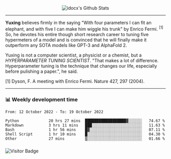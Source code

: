 <div align="center">
    <img align="center" src="https://github-readme-stats.vercel.app/api?username=idocx&show_icons=true&count_private=true&hide_border=true" alt="idocx's Github Stats"></img>
</div>

---

**Yuxing** believes firmly in the saying "With four parameters I can fit an elephant, and with five I can make him wiggle his trunk" by Enrico Fermi. <sup>[1]</sup> So, he devotes his entire though short research career to tuning five hypermeters of a model and is convinced that he will finally make it outperform any SOTA models like GPT-3 and AlphaFold 2.

Yuxing is not a computer scientist, a physicist or a chemist, but a *HYPERPARAMETER TUNING SCIENTIST*. "That makes a lot of difference. Hyperparameter tuning is the technique that changes our life, especially before pulishing a paper.", he said.

[1] Dyson, F. A meeting with Enrico Fermi. Nature 427, 297 (2004).


---

### 📊 Weekly development time
<!--START_SECTION:waka-->

```text
From: 12 October 2022 - To: 19 October 2022

Python             20 hrs 27 mins  ██████████████████▓░░░░░░   74.67 %
Markdown           3 hrs 11 mins   ███░░░░░░░░░░░░░░░░░░░░░░   11.63 %
Bash               1 hr 56 mins    █▓░░░░░░░░░░░░░░░░░░░░░░░   07.11 %
Shell Script       1 hr 10 mins    █░░░░░░░░░░░░░░░░░░░░░░░░   04.30 %
Other              27 mins         ▒░░░░░░░░░░░░░░░░░░░░░░░░   01.66 %
```

<!--END_SECTION:waka-->

### 

![Visitor Badge](https://visitor-badge.laobi.icu/badge?page_id=idocx.idocx)